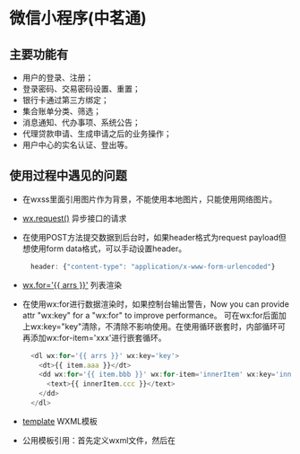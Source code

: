 # 微信小程序(中茗通)

## 主要功能有

* 用户的登录、注册；
* 登录密码、交易密码设置、重置；
* 银行卡通过第三方绑定；
* 集合账单分类、筛选；
* 消息通知、代办事项、系统公告；
* 代理贷款申请、生成申请之后的业务操作；
* 用户中心的实名认证、登出等。

## 使用过程中遇见的问题

  * 在wxss里面引用图片作为背景，不能使用本地图片，只能使用网络图片。

  * [wx.request()](https://developers.weixin.qq.com/miniprogram/dev/api/network-request.html#wxrequestobject)  异步接口的请求
  * 在使用POST方法提交数据到后台时，如果header格式为request payload但想使用form data格式，可以手动设置header。

    ```js
      header: {"content-type": "application/x-www-form-urlencoded"}
    ```

  * [wx.for='{{ arrs }}'](https://developers.weixin.qq.com/miniprogram/dev/framework/view/wxml/list.htmlt)  列表渲染
  * 在使用wx:for进行数据渲染时，如果控制台输出警告，Now you can provide attr "wx:key" for a "wx:for" to improve performance。 可在wx:for后面加上wx:key="key"清除，不清除不影响使用。在使用循环嵌套时，内部循环可再添加wx:for-item='xxx'进行嵌套循环。

    ```js
      <dl wx:for='{{ arrs }}' wx:key='key'>
        <dt>{{ item.aaa }}</dt>
        <dd wx:for='{{ item.bbb }}' wx:for-item='innerItem' wx:key='innerKey'>
          <text>{{ innerItem.ccc }}</text>
        </dd>
      </dl>
    ```

  * [template](https://developers.weixin.qq.com/miniprogram/dev/framework/view/wxml/template.html)  WXML模板
  * 公用模板引用：首先定义wxml文件，然后在<template name='nav' />标签上添加name属性和值，该值为模板名称。想使用该模板时，现将其引用进来<import src='nav.wxml' />，然后在需要位置插入模板<template is="nav" data="{{...item}}"/>,使用is属性，声明需要的使用的模板，然后将模板所需要的 data 传入。

    ```sh
      // 创建模板
      <template name='footer'></template>
      // 使用模板
      <import src='../../../templates/common/footer.wxml' />
      <template is='footer' data='{{ navs }}' />
    ```

  * [picker](https://developers.weixin.qq.com/miniprogram/dev/component/picker.html)  选择器
  * 在使用picker组件时，如果value的值为对象，显示器显示为[object]，可以使用range-key="{{'对象名'}}"来做为显示值。

    ```sh
      <picker mode='selector' value="{{ ...item }}" range="{{ ...item }}" range-key='{{ "value" }}'>
        {{ ...item }}
      </picker>
    ```
  
## 目录解析

  <pre>
    ├── images
    │   ├── icon ==>png图标
    │   └── pic ==>测试等大图
    │   └── svg ==>矢量图标
    ├── node_modules
    ├── pages
    │   ├── agreement
    │   ├── bank
    │   ├── bill
    │   └── index
    │   └── login
    │   └── message
    │   └── order
    │   └── password
    │   └── product
    │   └── reg
    │   └── user
    ├── templates
    │   ├── common   ==>公用模板
    ├── utils
    │   ├── status.js
    │   └── util.js  ==> 公用方法等如：异步请求
    ├── app.js ==> App() 函数用来注册一个小程序，全局变量存放在这
    ├── app.json ==>小程序进行全局配置
    ├── package.json  ==> npm包主要用于编译less
    ├── app.less ==> 基础样式
    ├── gulpfile.js ==> gulp运行文件
  </pre>

## 编译&运行

    $ git clone git@github.com:e-pan/zmt-small-program.git

    $ npm install

    $ gulp less:dev 

项目导入到微信开发者工具，编译...


## 小程序二维码

 ![let](https://github.com/e-pan/zmt-small-program/blob/master/images/ERcode.jpg)
 

